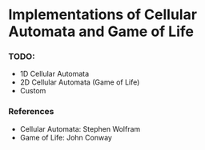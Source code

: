 # Implementations of Cellular Automata and Game of Life

### TODO:
- 1D Cellular Automata
- 2D Cellular Automata (Game of Life)
- Custom

### References
- Cellular Automata: Stephen Wolfram
- Game of Life: John Conway